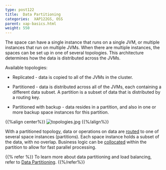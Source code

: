 ```yaml
---
type: post122
title:  Data Partitioning
categories:  XAP122GS, OSS
parent: xap-basics.html
weight: 550
---
```



The space can have a single instance that runs on a single JVM, or multiple instances that run on multiple JVMs. When there are multiple instances, the spaces can be set up in one of several topologies. This architecture determines how the data is distributed across the JVMs. 

Available topologies:

* Replicated - data is copied to all of the JVMs in the cluster.

* Partitioned - data is distributed across all of the JVMs, each containing a different data subset. A partition is a subset of data that is distributed by a routing key.

* Partitioned with backup - data resides in a partition, and also in one or more backup space instances for this partition.


{{%align center%}}
![topologies.jpg](/attachment_files/topologies.jpg)
{{%/align%}}

With a partitioned topology, data or operations on data are [routed](../dev-java/routing-in-partitioned-spaces.html) to one of several space instances (partitions). Each space instance holds a subset of the data, with no overlap. Business logic can be [collocated](/sbp/data-collocation-deployment-topology.html) within the partition to allow for fast parallel processing.

{{% refer %}}
To learn more about data partitioning and load balancing, refer to [Data Partitioning](../admin/data-partitioning.html).
{{%/refer%}}


